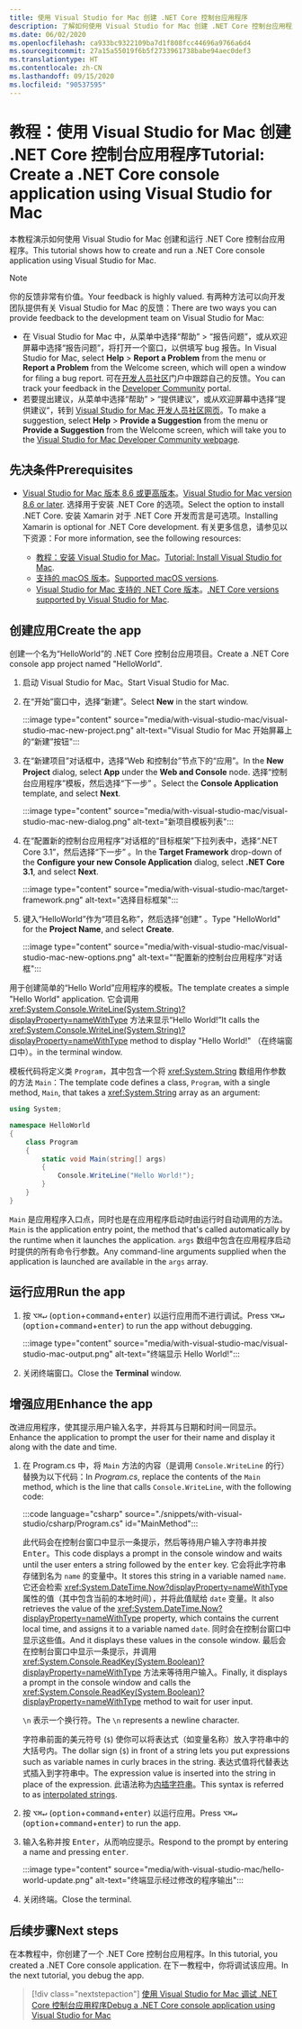 ```yaml
---
title: 使用 Visual Studio for Mac 创建 .NET Core 控制台应用程序
description: 了解如何使用 Visual Studio for Mac 创建 .NET Core 控制台应用程序。
ms.date: 06/02/2020
ms.openlocfilehash: ca933bc9322109ba7d1f808fcc44696a9766a6d4
ms.sourcegitcommit: 27a15a55019f6b5f2733961738babe94aec0def3
ms.translationtype: HT
ms.contentlocale: zh-CN
ms.lasthandoff: 09/15/2020
ms.locfileid: "90537595"
---
```

# <a name="tutorial-create-a-net-core-console-application-using-visual-studio-for-mac"></a><span data-ttu-id="14d36-103">教程：使用 Visual Studio for Mac 创建 .NET Core 控制台应用程序</span><span class="sxs-lookup"><span data-stu-id="14d36-103">Tutorial: Create a .NET Core console application using Visual Studio for Mac</span></span>

<span data-ttu-id="14d36-104">本教程演示如何使用 Visual Studio for Mac 创建和运行 .NET Core 控制台应用程序。</span><span class="sxs-lookup"><span data-stu-id="14d36-104">This tutorial shows how to create and run a .NET Core console application using Visual Studio for Mac.</span></span>

> [!NOTE]
> <span data-ttu-id="14d36-105">你的反馈非常有价值。</span><span class="sxs-lookup"><span data-stu-id="14d36-105">Your feedback is highly valued.</span></span> <span data-ttu-id="14d36-106">有两种方法可以向开发团队提供有关 Visual Studio for Mac 的反馈：</span><span class="sxs-lookup"><span data-stu-id="14d36-106">There are two ways you can provide feedback to the development team on Visual Studio for Mac:</span></span>
>
> * <span data-ttu-id="14d36-107">在 Visual Studio for Mac 中，从菜单中选择“帮助” > “报告问题”，或从欢迎屏幕中选择“报告问题”，将打开一个窗口，以供填写 bug 报告。</span><span class="sxs-lookup"><span data-stu-id="14d36-107">In Visual Studio for Mac, select **Help** > **Report a Problem** from the menu or **Report a Problem** from the Welcome screen, which will open a window for filing a bug report.</span></span> <span data-ttu-id="14d36-108">可在[开发人员社区](https://developercommunity.visualstudio.com/spaces/8/index.html)门户中跟踪自己的反馈。</span><span class="sxs-lookup"><span data-stu-id="14d36-108">You can track your feedback in the [Developer Community](https://developercommunity.visualstudio.com/spaces/8/index.html) portal.</span></span>
> * <span data-ttu-id="14d36-109">若要提出建议，从菜单中选择“帮助” > “提供建议”，或从欢迎屏幕中选择“提供建议”，转到 [Visual Studio for Mac 开发人员社区网页](https://developercommunity.visualstudio.com/content/idea/post.html?space=41)。</span><span class="sxs-lookup"><span data-stu-id="14d36-109">To make a suggestion, select **Help** > **Provide a Suggestion** from the menu or **Provide a Suggestion** from the Welcome screen, which will take you to the [Visual Studio for Mac Developer Community webpage](https://developercommunity.visualstudio.com/content/idea/post.html?space=41).</span></span>

## <a name="prerequisites"></a><span data-ttu-id="14d36-110">先决条件</span><span class="sxs-lookup"><span data-stu-id="14d36-110">Prerequisites</span></span>

* <span data-ttu-id="14d36-111">[Visual Studio for Mac 版本 8.6 或更高版本](https://visualstudio.microsoft.com/vs/mac/?utm_medium=microsoft&utm_source=docs.microsoft.com&utm_campaign=inline+link)。</span><span class="sxs-lookup"><span data-stu-id="14d36-111">[Visual Studio for Mac version 8.6 or later](https://visualstudio.microsoft.com/vs/mac/?utm_medium=microsoft&utm_source=docs.microsoft.com&utm_campaign=inline+link).</span></span> <span data-ttu-id="14d36-112">选择用于安装 .NET Core 的选项。</span><span class="sxs-lookup"><span data-stu-id="14d36-112">Select the option to install .NET Core.</span></span> <span data-ttu-id="14d36-113">安装 Xamarin 对于 .NET Core 开发而言是可选项。</span><span class="sxs-lookup"><span data-stu-id="14d36-113">Installing Xamarin is optional for .NET Core development.</span></span> <span data-ttu-id="14d36-114">有关更多信息，请参见以下资源：</span><span class="sxs-lookup"><span data-stu-id="14d36-114">For more information, see the following resources:</span></span>

  * <span data-ttu-id="14d36-115">[教程：安装 Visual Studio for Mac](/visualstudio/mac/installation)。</span><span class="sxs-lookup"><span data-stu-id="14d36-115">[Tutorial: Install Visual Studio for Mac](/visualstudio/mac/installation).</span></span>
  * <span data-ttu-id="14d36-116">[支持的 macOS 版本](../install/windows.md)。</span><span class="sxs-lookup"><span data-stu-id="14d36-116">[Supported macOS versions](../install/windows.md).</span></span>
  * <span data-ttu-id="14d36-117">[Visual Studio for Mac 支持的 .NET Core 版本](/visualstudio/mac/net-core-support)。</span><span class="sxs-lookup"><span data-stu-id="14d36-117">[.NET Core versions supported by Visual Studio for Mac](/visualstudio/mac/net-core-support).</span></span>

## <a name="create-the-app"></a><span data-ttu-id="14d36-118">创建应用</span><span class="sxs-lookup"><span data-stu-id="14d36-118">Create the app</span></span>

<span data-ttu-id="14d36-119">创建一个名为“HelloWorld”的 .NET Core 控制台应用项目。</span><span class="sxs-lookup"><span data-stu-id="14d36-119">Create a .NET Core console app project named "HelloWorld".</span></span>

1. <span data-ttu-id="14d36-120">启动 Visual Studio for Mac。</span><span class="sxs-lookup"><span data-stu-id="14d36-120">Start Visual Studio for Mac.</span></span>

1. <span data-ttu-id="14d36-121">在“开始”窗口中，选择“新建”。</span><span class="sxs-lookup"><span data-stu-id="14d36-121">Select **New** in the start window.</span></span>

   :::image type="content" source="media/with-visual-studio-mac/visual-studio-mac-new-project.png" alt-text="Visual Studio for Mac 开始屏幕上的“新建”按钮":::

1. <span data-ttu-id="14d36-123">在“新建项目”对话框中，选择“Web 和控制台”节点下的“应用”。</span><span class="sxs-lookup"><span data-stu-id="14d36-123">In the **New Project** dialog, select **App** under the **Web and Console** node.</span></span> <span data-ttu-id="14d36-124">选择“控制台应用程序”模板，然后选择“下一步” 。</span><span class="sxs-lookup"><span data-stu-id="14d36-124">Select the **Console Application** template, and select **Next**.</span></span>

   :::image type="content" source="media/with-visual-studio-mac/visual-studio-mac-new-dialog.png" alt-text="新项目模板列表":::

1. <span data-ttu-id="14d36-126">在“配置新的控制台应用程序”对话框的“目标框架”下拉列表中，选择“.NET Core 3.1”，然后选择“下一步”   。</span><span class="sxs-lookup"><span data-stu-id="14d36-126">In the **Target Framework** drop-down of the **Configure your new Console Application** dialog, select **.NET Core 3.1**, and select **Next**.</span></span>

   :::image type="content" source="media/with-visual-studio-mac/target-framework.png" alt-text="选择目标框架":::

1. <span data-ttu-id="14d36-128">键入“HelloWorld”作为“项目名称”，然后选择“创建” 。</span><span class="sxs-lookup"><span data-stu-id="14d36-128">Type "HelloWorld" for the **Project Name**, and select **Create**.</span></span>

   :::image type="content" source="media/with-visual-studio-mac/visual-studio-mac-new-options.png" alt-text="“配置新的控制台应用程序”对话框":::

<span data-ttu-id="14d36-130">用于创建简单的“Hello World”应用程序的模板。</span><span class="sxs-lookup"><span data-stu-id="14d36-130">The template creates a simple "Hello World" application.</span></span> <span data-ttu-id="14d36-131">它会调用 <xref:System.Console.WriteLine(System.String)?displayProperty=nameWithType> 方法来显示“Hello World!”</span><span class="sxs-lookup"><span data-stu-id="14d36-131">It calls the <xref:System.Console.WriteLine(System.String)?displayProperty=nameWithType> method to display "Hello World!"</span></span> <span data-ttu-id="14d36-132">（在终端窗口中）。</span><span class="sxs-lookup"><span data-stu-id="14d36-132">in the terminal window.</span></span>

<span data-ttu-id="14d36-133">模板代码将定义类 `Program`，其中包含一个将 <xref:System.String> 数组用作参数的方法 `Main`：</span><span class="sxs-lookup"><span data-stu-id="14d36-133">The template code defines a class, `Program`, with a single method, `Main`, that takes a <xref:System.String> array as an argument:</span></span>

```csharp
using System;

namespace HelloWorld
{
    class Program
    {
        static void Main(string[] args)
        {
            Console.WriteLine("Hello World!");
        }
    }
}
```

<span data-ttu-id="14d36-134">`Main` 是应用程序入口点，同时也是在应用程序启动时由运行时自动调用的方法。</span><span class="sxs-lookup"><span data-stu-id="14d36-134">`Main` is the application entry point, the method that's called automatically by the runtime when it launches the application.</span></span> <span data-ttu-id="14d36-135">`args` 数组中包含在应用程序启动时提供的所有命令行参数。</span><span class="sxs-lookup"><span data-stu-id="14d36-135">Any command-line arguments supplied when the application is launched are available in the `args` array.</span></span>

## <a name="run-the-app"></a><span data-ttu-id="14d36-136">运行应用</span><span class="sxs-lookup"><span data-stu-id="14d36-136">Run the app</span></span>

1. <span data-ttu-id="14d36-137">按 <kbd>⌥</kbd><kbd>⌘</kbd><kbd>↵</kbd> (<kbd>option</kbd>+<kbd>command</kbd>+<kbd>enter</kbd>) 以运行应用而不进行调试。</span><span class="sxs-lookup"><span data-stu-id="14d36-137">Press <kbd>⌥</kbd><kbd>⌘</kbd><kbd>↵</kbd> (<kbd>option</kbd>+<kbd>command</kbd>+<kbd>enter</kbd>) to run the app without debugging.</span></span>

   :::image type="content" source="media/with-visual-studio-mac/visual-studio-mac-output.png" alt-text="终端显示 Hello World!":::

1. <span data-ttu-id="14d36-139">关闭终端窗口。</span><span class="sxs-lookup"><span data-stu-id="14d36-139">Close the **Terminal** window.</span></span>

## <a name="enhance-the-app"></a><span data-ttu-id="14d36-140">增强应用</span><span class="sxs-lookup"><span data-stu-id="14d36-140">Enhance the app</span></span>

<span data-ttu-id="14d36-141">改进应用程序，使其提示用户输入名字，并将其与日期和时间一同显示。</span><span class="sxs-lookup"><span data-stu-id="14d36-141">Enhance the application to prompt the user for their name and display it along with the date and time.</span></span>

1. <span data-ttu-id="14d36-142">在 Program.cs 中，将 `Main` 方法的内容（是调用 `Console.WriteLine` 的行）替换为以下代码：</span><span class="sxs-lookup"><span data-stu-id="14d36-142">In *Program.cs*, replace the contents of the `Main` method, which is the line that calls `Console.WriteLine`, with the following code:</span></span>

   :::code language="csharp" source="./snippets/with-visual-studio/csharp/Program.cs" id="MainMethod":::

   <span data-ttu-id="14d36-143">此代码会在控制台窗口中显示一条提示，然后等待用户输入字符串并按 <kbd>Enter</kbd>。</span><span class="sxs-lookup"><span data-stu-id="14d36-143">This code displays a prompt in the console window and waits until the user enters a string followed by the <kbd>enter</kbd> key.</span></span> <span data-ttu-id="14d36-144">它会将此字符串存储到名为 `name` 的变量中。</span><span class="sxs-lookup"><span data-stu-id="14d36-144">It stores this string in a variable named `name`.</span></span> <span data-ttu-id="14d36-145">它还会检索 <xref:System.DateTime.Now?displayProperty=nameWithType> 属性的值（其中包含当前的本地时间），并将此值赋给 `date` 变量。</span><span class="sxs-lookup"><span data-stu-id="14d36-145">It also retrieves the value of the <xref:System.DateTime.Now?displayProperty=nameWithType> property, which contains the current local time, and assigns it to a variable named `date`.</span></span> <span data-ttu-id="14d36-146">同时会在控制台窗口中显示这些值。</span><span class="sxs-lookup"><span data-stu-id="14d36-146">And it displays these values in the console window.</span></span> <span data-ttu-id="14d36-147">最后会在控制台窗口中显示一条提示，并调用 <xref:System.Console.ReadKey(System.Boolean)?displayProperty=nameWithType> 方法来等待用户输入。</span><span class="sxs-lookup"><span data-stu-id="14d36-147">Finally, it displays a prompt in the console window and calls the <xref:System.Console.ReadKey(System.Boolean)?displayProperty=nameWithType> method to wait for user input.</span></span>

   <span data-ttu-id="14d36-148">`\n` 表示一个换行符。</span><span class="sxs-lookup"><span data-stu-id="14d36-148">The `\n` represents a newline character.</span></span>

   <span data-ttu-id="14d36-149">字符串前面的美元符号 (`$`) 使你可以将表达式（如变量名称）放入字符串中的大括号内。</span><span class="sxs-lookup"><span data-stu-id="14d36-149">The dollar sign (`$`) in front of a string lets you put expressions such as variable names in curly braces in the string.</span></span> <span data-ttu-id="14d36-150">表达式值将代替表达式插入到字符串中。</span><span class="sxs-lookup"><span data-stu-id="14d36-150">The expression value is inserted into the string in place of the expression.</span></span> <span data-ttu-id="14d36-151">此语法称为[内插字符串](../../csharp/language-reference/tokens/interpolated.md)。</span><span class="sxs-lookup"><span data-stu-id="14d36-151">This syntax is referred to as [interpolated strings](../../csharp/language-reference/tokens/interpolated.md).</span></span>

1. <span data-ttu-id="14d36-152">按 <kbd>⌥</kbd><kbd>⌘</kbd><kbd>↵</kbd> (<kbd>option</kbd>+<kbd>command</kbd>+<kbd>enter</kbd>) 以运行应用。</span><span class="sxs-lookup"><span data-stu-id="14d36-152">Press <kbd>⌥</kbd><kbd>⌘</kbd><kbd>↵</kbd> (<kbd>option</kbd>+<kbd>command</kbd>+<kbd>enter</kbd>) to run the app.</span></span>

1. <span data-ttu-id="14d36-153">输入名称并按 <kbd>Enter</kbd>，从而响应提示。</span><span class="sxs-lookup"><span data-stu-id="14d36-153">Respond to the prompt by entering a name and pressing <kbd>enter</kbd>.</span></span>

   :::image type="content" source="media/with-visual-studio-mac/hello-world-update.png" alt-text="终端显示经过修改的程序输出":::

1. <span data-ttu-id="14d36-155">关闭终端。</span><span class="sxs-lookup"><span data-stu-id="14d36-155">Close the terminal.</span></span>

## <a name="next-steps"></a><span data-ttu-id="14d36-156">后续步骤</span><span class="sxs-lookup"><span data-stu-id="14d36-156">Next steps</span></span>

<span data-ttu-id="14d36-157">在本教程中，你创建了一个 .NET Core 控制台应用程序。</span><span class="sxs-lookup"><span data-stu-id="14d36-157">In this tutorial, you created a .NET Core console application.</span></span> <span data-ttu-id="14d36-158">在下一教程中，你将调试该应用。</span><span class="sxs-lookup"><span data-stu-id="14d36-158">In the next tutorial, you debug the app.</span></span>

> [!div class="nextstepaction"]
> [<span data-ttu-id="14d36-159">使用 Visual Studio for Mac 调试 .NET Core 控制台应用程序</span><span class="sxs-lookup"><span data-stu-id="14d36-159">Debug a .NET Core console application using Visual Studio for Mac</span></span>](debugging-with-visual-studio-mac.md)
